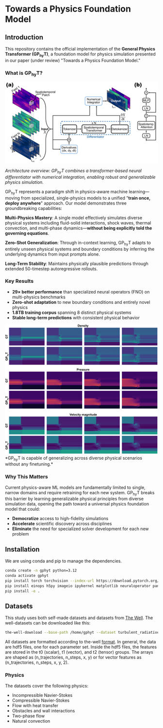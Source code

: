 # Towards a Physics Foundation Model

## Introduction

This repository contains the official implementation of the **General Physics Transformer (GP<sub>hy</sub>T)**, a foundation model for physics simulation presented in our paper (under review) "Towards a Physics Foundation Model."

### What is GP<sub>hy</sub>T?

<img src="images/arch.png" width="800" alt="GP<sub>hy</sub>T Architecture">

*Architecture overview: GP<sub>hy</sub>T combines a transformer-based neural differentiator with numerical integration, enabling robust and generalizable physics simulation.*

GP<sub>hy</sub>T represents a paradigm shift in physics-aware machine learning—moving from specialized, single-physics models to a unified "**train once, deploy anywhere**" approach. Our model demonstrates three groundbreaking capabilities:

**Multi-Physics Mastery**: A single model effectively simulates diverse physical systems including fluid-solid interactions, shock waves, thermal convection, and multi-phase dynamics—**without being explicitly told the governing equations**.

**Zero-Shot Generalization**: Through in-context learning, GP<sub>hy</sub>T adapts to entirely unseen physical systems and boundary conditions by inferring the underlying dynamics from input prompts alone.

**Long-Term Stability**: Maintains physically plausible predictions through extended 50-timestep autoregressive rollouts.

### Key Results

- **29× better performance** than specialized neural operators (FNO) on multi-physics benchmarks
- **Zero-shot adaptation** to new boundary conditions and entirely novel physics
- **1.8TB training corpus** spanning 8 distinct physical systems
- **Stable long-term predictions** with consistent physical behavior

<img src="images/result.png" width="800" alt="GP<sub>hy</sub>T generalization capabilities">
*GP<sub>hy</sub>T is capable of generalizing across diverse physical scenarios without any finetuning.*

### Why This Matters

Current physics-aware ML models are fundamentally limited to single, narrow domains and require retraining for each new system. GP<sub>hy</sub>T breaks this barrier by learning generalizable physical principles from diverse simulation data, opening the path toward a universal physics foundation model that could:

- **Democratize** access to high-fidelity simulations
- **Accelerate** scientific discovery across disciplines
- **Eliminate** the need for specialized solver development for each new problem

## Installation

We are using conda and pip to manage the dependencies.

```bash
conda create -n gphyt python=3.12
conda activate gphyt
pip install torch torchvision --index-url https://download.pytorch.org/whl/cu128
pip install einops h5py imageio ipykernel matplotlib neuraloperator pandas the-well wandb dotenv torchtnt pytest
pip install -e .
```

## Datasets

This study uses both self-made datasets and datasets from [The Well](https://polymathic-ai.org/the_well/).
The well-datasets can be downloaded like this:

```bash
the-well-download --base-path /home/gphyt --dataset turbulent_radiative_layer_2D
```

All datasets are formatted according to the-well [format](https://polymathic-ai.org/the_well/data_format/).
In general, the data are hdf5 files, one for each parameter set.
Inside the hdf5 files, the features are stored in the t0 (scalar), t1 (vector), and t2 (tensor) groups.
The arrays are shaped as (n_trajectories, n_steps, x, y) or for vector features as (n_trajectories, n_steps, x, y, 2).

### Physics

The datasets cover the following physics:

- Incompressible Navier-Stokes
- Compressible Navier-Stokes
- Flow with heat transfer
- Obstacles and wall interactions
- Two-phase flow
- Natural convection